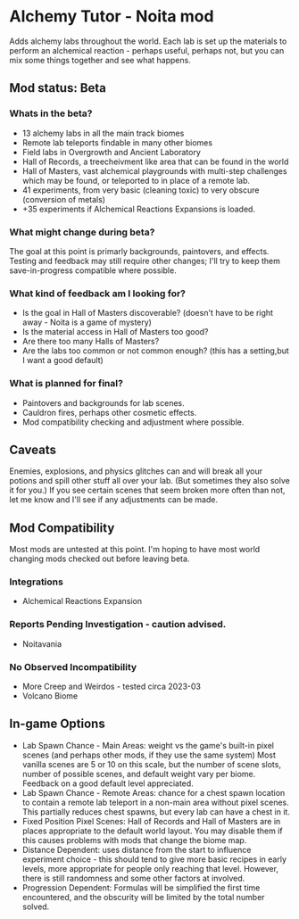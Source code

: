 # Alchemy Tutor - Noita mod

Adds alchemy labs throughout the world. Each lab is set up the materials to perform an alchemical reaction - perhaps useful, perhaps not, but you can mix some things together and see what happens.

## Mod status: Beta

### Whats in the beta?

- 13 alchemy labs in all the main track biomes
- Remote lab teleports findable in many other biomes
- Field labs in Overgrowth and Ancient Laboratory
- Hall of Records, a treecheivment like area that can be found in the world
- Hall of Masters, vast alchemical playgrounds with multi-step challenges which may be found, or teleported to in place of a remote lab.
- 41 experiments, from very basic (cleaning toxic) to very obscure (conversion of metals)
- +35 experiments if Alchemical Reactions Expansions is loaded.

### What might change during beta?

The goal at this point is primarly backgrounds, paintovers, and effects. Testing and feedback may still require other changes; I'll try to keep them save-in-progress compatible where possible.

### What kind of feedback am I looking for?

- Is the goal in Hall of Masters discoverable? (doesn't have to be right away - Noita is a game of mystery)
- Is the material access in Hall of Masters too good?
- Are there too many Halls of Masters?
- Are the labs too common or not common enough? (this has a setting,but I want a good default)

### What is planned for final?

- Paintovers and backgrounds for lab scenes.
- Cauldron fires, perhaps other cosmetic effects.
- Mod compatibility checking and adjustment where possible.

## Caveats

Enemies, explosions, and physics glitches can and will break all your potions and spill other stuff all over your lab. (But sometimes they also solve it for you.) If you see certain scenes that seem broken more often than not, let me know and I'll see if any adjustments can be made.

## Mod Compatibility

Most mods are untested at this point. I'm hoping to have most world changing mods checked out before leaving beta.

### Integrations

- Alchemical Reactions Expansion

### Reports Pending Investigation - caution advised.

- Noitavania

### No Observed Incompatibility

- More Creep and Weirdos - tested circa 2023-03
- Volcano Biome

## In-game Options

- Lab Spawn Chance - Main Areas: weight vs the game's built-in pixel scenes (and perhaps other mods, if they use the same system) Most vanilla scenes are 5 or 10 on this scale, but the number of scene slots, number of possible scenes, and default weight vary per biome. Feedback on a good default level appreciated.
- Lab Spawn Chance - Remote Areas: chance for a chest spawn location to contain a remote lab teleport in a non-main area without pixel scenes. This partially reduces chest spawns, but every lab can have a chest in it.
- Fixed Position Pixel Scenes: Hall of Records and Hall of Masters are in places appropriate to the default world layout. You may disable them if this causes problems with mods that change the biome map.
- Distance Dependent: uses distance from the start to influence experiment choice - this should tend to give more basic recipes in early levels, more appropriate for people only reaching that level. However, there is still randomness and some other factors at involved.
- Progression Dependent: Formulas will be simplified the first time encountered, and the obscurity will be limited by the total number solved.
